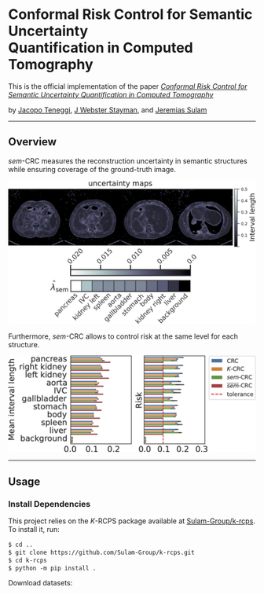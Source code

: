 # Conformal Risk Control for Semantic Uncertainty<br/>Quantification in Computed Tomography

This is the official implementation of the paper [*Conformal Risk Control for Semantic Uncertainty Quantification in Computed Tomography*]()

by [Jacopo Teneggi](https://jacopoteneggi.github.io), [J Webster Stayman](https://scholar.google.com/citations?user=pn8ZDP4AAAAJ&hl=en&oi=ao), and [Jeremias Sulam](https://sites.google.com/view/jsulam)

---

## Overview

*sem*-CRC measures the reconstruction uncertainty in semantic structures while ensuring coverage of the ground-truth image.

![An example uncertainty map produced by our mehod.](assets/uncertainty.jpg)

Furthermore, *sem*-CRC allows to control risk at the same level for each structure.

![sem-CRC controls risk for all organs.](assets/organ.jpg)

---

## Usage

### Install Dependencies

This project relies on the *K*-RCPS package available at [Sulam-Group/k-rcps](https://github.com/Sulam-Group/k-rcps). To install it, run:

```shell
$ cd ..
$ git clone https://github.com/Sulam-Group/k-rcps.git
$ cd k-rcps
$ python -m pip install .
```

Download datasets: